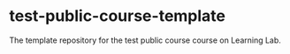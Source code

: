 # test-public-course-template
The template repository for the test public course course on Learning Lab.
